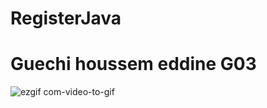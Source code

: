 ﻿# RegisterJava
 # Guechi houssem eddine G03
 ![ezgif com-video-to-gif](https://github.com/h0996g/RegisterJava/assets/93611883/fb735662-b8d3-4a9c-a415-1f57f4f82342)

